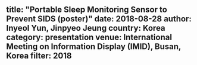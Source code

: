 title: "Portable Sleep Monitoring Sensor to Prevent SIDS (poster)"
date: 2018-08-28
author: Inyeol Yun, Jinpyeo Jeung
country: Korea
category: presentation
venue: International Meeting on Information Display (IMID), Busan, Korea
filter: 2018
---